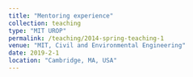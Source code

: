 ```yaml
---
title: "Mentoring experience"
collection: teaching
type: "MIT UROP"
permalink: /teaching/2014-spring-teaching-1
venue: "MIT, Civil and Environmental Engineering"
date: 2019-2-1
location: "Cambridge, MA, USA"
---
```


